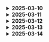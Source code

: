 <details>
<summary><b>2025-03-10</b></summary>

<div markdown="1">

# huggingface 둘러보기

`stable video diffusion` 모델을 파인튜닝 시키기 위해 마음에 드는 3d 애니메이션을 찾아보았다.

# AI WBS 작성

- 일정을 체계적으로 짜는 법을 배우고, 이를 통해 눈에 보이는 계획이 있으니 일정을 맞춰 개발을 나아가야겠다는 다짐을 했다.
  <img src="./imgs/0310_1.png">

</div>
</details>

<details>
<summary><b>2025-03-11</b></summary>

<div markdown="1">

# 내용

</div>
</details>

<details>
<summary><b>2025-03-12</b></summary>

<div markdown="1">

# 내용

</div>
</details>

<details>
<summary><b>2025-03-13</b></summary>

<div markdown="1">

# 내용

</div>
</details>

<details>
<summary><b>2025-03-14</b></summary>

<div markdown="1">

# 내용

</div>
</details>
